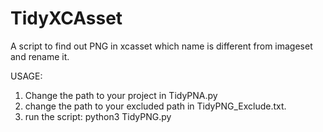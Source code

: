 # TidyXCAsset
A script to find out PNG in xcasset which name is different from imageset and rename it.


USAGE:

1. Change the path to your project in TidyPNA.py 
2. change the path to your excluded path in TidyPNG_Exclude.txt.
3. run the script: python3 TidyPNG.py

